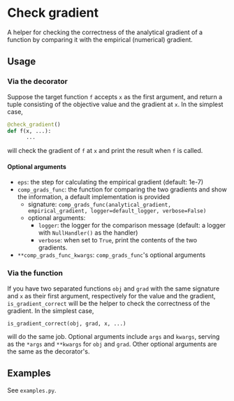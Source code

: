 # Check gradient
A helper for checking the correctness of the analytical gradient of a function by comparing it with the empirical (numerical) gradient.

## Usage

### Via the decorator
Suppose the target function `f` accepts `x` as the first argument, and return a tuple consisting of the objective value and the gradient at `x`. In the simplest case,

  ```python
  @check_gradient()
  def f(x, ...):
        ...
  ```
    
will check the gradient of `f` at `x` and print the result when `f` is called.

#### Optional arguments

* `eps`: the step for calculating the empirical gradient (default: 1e-7)
* `comp_grads_func`: the function for comparing the two gradients and show the information, a default implementation is provided
    * signature: `comp_grads_func(analytical_gradient, empirical_gradient, logger=default_logger, verbose=False)`
    * optional arguments:
        * `logger`: the logger for the comparison message (default: a logger with `NullHandler()` as the handler)
        * `verbose`: when set to `True`, print the contents of the two gradients.
* `**comp_grads_func_kwargs`: `comp_grads_func`'s optional arguments


### Via the function
If you have two separated functions `obj` and `grad` with the same signature and `x` as their first argument, respectively for the value and the gradient, `is_gradient_correct` will be the helper to check the correctness of the gradient. In the simplest case, 

    is_gradient_correct(obj, grad, x, ...)
    
will do the same job. Optional arguments include `args` and `kwargs`, serving as the `*args` and `**kwargs` for `obj` and `grad`. Other optional arguments are the same as the decorator's.

## Examples

See `examples.py`.
